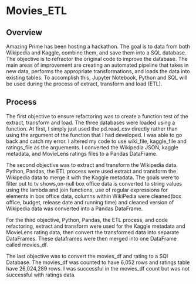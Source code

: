 # Movies_ETL

## Overview
Amazing Prime has been hosting a hackathon.  The goal is to data from both Wikipedia and Kaggle, combine them, and save them into a SQL database.  The objective is to refractor the original code to improve the database.  The main areas of improvement are creating an automated pipeline that takes in new data, performs the appropriate transformations, and loads the data into existing tables.  To accomplish this, Jupyter Notebook, Python and SQL will be used during the process of extract, transform and load (ETL).  

## Process
The first objective to ensure refactoring was to create a function test of the extract, transform and load.  The three databases were loaded using a function.  At first, I simply just used the pd.read_csv directly rather than using the argument of the function that I had developed.  I was able to go back and catch my error.  I altered my code to use wiki_file, kaggle_file and ratings_file as the arguements.  I converted the Wikipedia JSON, kaggle metadata, and MovieLens ratings files to a Pandas DataFrame. 

The second objective was to extract and transform the Wikipedia data. Python, Pandas, the ETL process were used extract and transform the Wikipedia data to merge it with the Kaggle metadata.  The goals were to filter out to tv shows,on-null box office data is converted to string values using the lambda and join functions, use of regular expressions for elements in box office data, columns within WikiPedia were cleaned(box office, budget, release date and running time) and cleaned version of Wikipedia data was converted into a Pandas DataFrame.

For the third objective, Python, Pandas, the ETL process, and code refactoring, extract and transform were used for the Kaggle metadata and MovieLens rating data, then convert the transformed data into separate DataFrames. These dataframes were then merged into one DataFrame called movies_df. 

The last objective was to convert the movies_df and rating to a SQl Database.  The movies_df was counted to have 6,052 rows and ratings table have 26,024,289 rows.  I was successful in the movies_df count but was not successful with ratings data.
 
